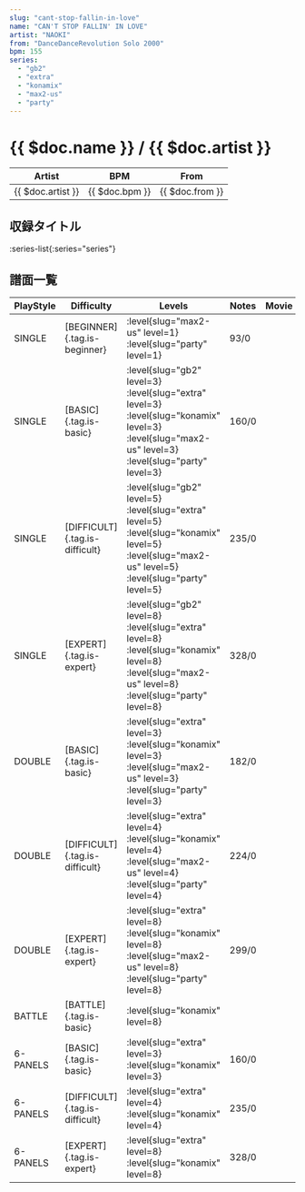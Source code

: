 ```yaml
---
slug: "cant-stop-fallin-in-love"
name: "CAN'T STOP FALLIN' IN LOVE"
artist: "NAOKI"
from: "DanceDanceRevolution Solo 2000"
bpm: 155
series:
  - "gb2"
  - "extra"
  - "konamix"
  - "max2-us"
  - "party"
---
```


# {{ $doc.name }} / {{ $doc.artist }}

|Artist|BPM|From|
|------|---|----|
|{{ $doc.artist }}|{{ $doc.bpm }}|{{ $doc.from }}|

## 収録タイトル

:series-list{:series="series"}

## 譜面一覧

|PlayStyle|Difficulty|Levels|Notes|Movie|
|---------|----------|------|-----|-----|
|SINGLE|[BEGINNER]{.tag.is-beginner}|<div class="field is-grouped is-grouped-multiline">:level{slug="max2-us" level=1} :level{slug="party" level=1}</div>|93/0||
|SINGLE|[BASIC]{.tag.is-basic}|<div class="field is-grouped is-grouped-multiline">:level{slug="gb2" level=3} :level{slug="extra" level=3} :level{slug="konamix" level=3} :level{slug="max2-us" level=3} :level{slug="party" level=3}</div>|160/0||
|SINGLE|[DIFFICULT]{.tag.is-difficult}|<div class="field is-grouped is-grouped-multiline">:level{slug="gb2" level=5} :level{slug="extra" level=5} :level{slug="konamix" level=5} :level{slug="max2-us" level=5} :level{slug="party" level=5}</div>|235/0||
|SINGLE|[EXPERT]{.tag.is-expert}|<div class="field is-grouped is-grouped-multiline">:level{slug="gb2" level=8} :level{slug="extra" level=8} :level{slug="konamix" level=8} :level{slug="max2-us" level=8} :level{slug="party" level=8}</div>|328/0||
|DOUBLE|[BASIC]{.tag.is-basic}|<div class="field is-grouped is-grouped-multiline">:level{slug="extra" level=3} :level{slug="konamix" level=3} :level{slug="max2-us" level=3} :level{slug="party" level=3}</div>|182/0||
|DOUBLE|[DIFFICULT]{.tag.is-difficult}|<div class="field is-grouped is-grouped-multiline">:level{slug="extra" level=4} :level{slug="konamix" level=4} :level{slug="max2-us" level=4} :level{slug="party" level=4}</div>|224/0||
|DOUBLE|[EXPERT]{.tag.is-expert}|<div class="field is-grouped is-grouped-multiline">:level{slug="extra" level=8} :level{slug="konamix" level=8} :level{slug="max2-us" level=8} :level{slug="party" level=8}</div>|299/0||
|BATTLE|[BATTLE]{.tag.is-basic}|<div class="field is-grouped is-grouped-multiline">:level{slug="konamix" level=8}</div>|||
|6-PANELS|[BASIC]{.tag.is-basic}|<div class="field is-grouped is-grouped-multiline">:level{slug="extra" level=3} :level{slug="konamix" level=3}</div>|160/0||
|6-PANELS|[DIFFICULT]{.tag.is-difficult}|<div class="field is-grouped is-grouped-multiline">:level{slug="extra" level=4} :level{slug="konamix" level=4}</div>|235/0||
|6-PANELS|[EXPERT]{.tag.is-expert}|<div class="field is-grouped is-grouped-multiline">:level{slug="extra" level=8} :level{slug="konamix" level=8}</div>|328/0||
